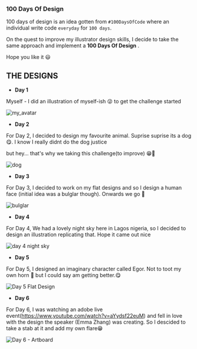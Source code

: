 ### 100 Days Of Design

100 days of design is an idea gotten from `#100DaysOfCode`  where an individual write code `everyday`  for `100 days`.

On the quest to improve my illustrator design skills, I decide to take the same approach and implement a __100 Days Of Design__ .

Hope you like it 😃

## THE DESIGNS

* **Day 1**

Myself - I did an illustration of myself-ish 😜 to get the challenge started

![my_avatar](https://user-images.githubusercontent.com/28215750/53978310-33bd4b00-410b-11e9-8ffc-61be364de173.png)

* **Day 2**

For Day 2, I decided to design my favourite animal. Suprise suprise its a dog 😋. I know I really didnt do the dog justice

but hey... that's why we taking this challenge(to improve) 😁💪

![dog](https://user-images.githubusercontent.com/28215750/54058499-406a9d80-41f6-11e9-8258-b0273238f028.png)

* **Day 3**

For Day 3, I decided to work on my flat designs and so I design a human face (initial idea was a bulglar though). Onwards we go 💪

![bulglar](https://user-images.githubusercontent.com/28215750/54088751-66f91780-4361-11e9-81bd-78f768cc8278.png)

* **Day 4**

For Day 4, We had a lovely night sky here in Lagos nigeria, so I decided to design an illustration replicating that. Hope it came out nice

![day 4 night sky](https://user-images.githubusercontent.com/28215750/54159557-89685f00-444d-11e9-96a4-74fc7606744b.png)

* **Day 5**

For Day 5, I designed an imaginary character called Egor. Not to toot my own horn 🚂 but I could say am getting better.😋

![Day 5 Flat Design](https://user-images.githubusercontent.com/28215750/54391020-186eb480-46a4-11e9-9e3e-b517ff6c8fb7.png)

* **Day 6**

For Day 6, I was watching an adobe live event(https://www.youtube.com/watch?v=aYydsf22euM) and fell in love with the design the speaker (Emma Zhang) was creating. So I descided to take a stab at it and add my own flare😁

![Day 6 - Artboard](https://user-images.githubusercontent.com/28215750/54465361-06ac1080-477b-11e9-8b7c-f529ca031157.png)

